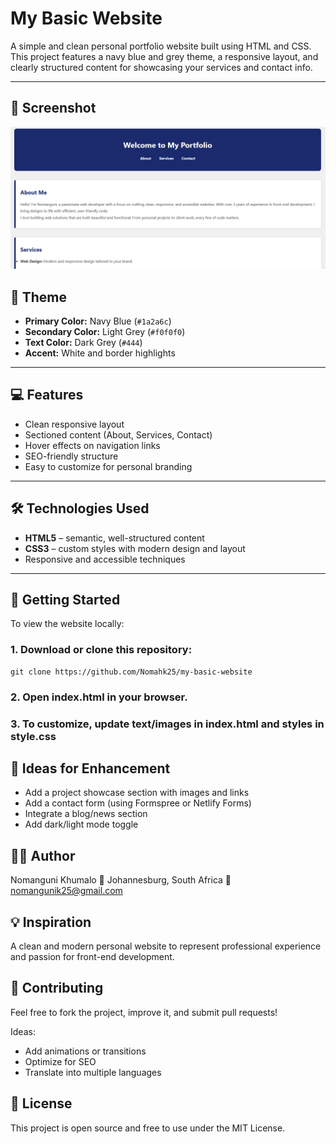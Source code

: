 # **My Basic Website**

A simple and clean personal portfolio website built using HTML and CSS.  
This project features a navy blue and grey theme, a responsive layout, and clearly structured content for showcasing your services and contact info.

---

## 📸 Screenshot

![Portfolio Screenshot](./basic_website.png)

## 🎨 Theme

- **Primary Color:** Navy Blue (`#1a2a6c`)
- **Secondary Color:** Light Grey (`#f0f0f0`)
- **Text Color:** Dark Grey (`#444`)
- **Accent:** White and border highlights

---

## 💻 Features

- Clean responsive layout
- Sectioned content (About, Services, Contact)
- Hover effects on navigation links
- SEO-friendly structure
- Easy to customize for personal branding

---

## 🛠️ Technologies Used

- **HTML5** – semantic, well-structured content
- **CSS3** – custom styles with modern design and layout
- Responsive and accessible techniques

---

## 🚀 Getting Started

To view the website locally:

### 1. Download or clone this repository:
   ```
   git clone https://github.com/Nomahk25/my-basic-website
   ```
### 2. Open index.html in your browser.

### 3. To customize, update text/images in index.html and styles in style.css

## 🧠 Ideas for Enhancement

- Add a project showcase section with images and links
- Add a contact form (using Formspree or Netlify Forms)
- Integrate a blog/news section
- Add dark/light mode toggle

## 👩‍💻 Author

Nomanguni Khumalo
📍 Johannesburg, South Africa
📧 nomangunik25@gmail.com

## 💡 Inspiration

A clean and modern personal website to represent professional experience and passion for front-end development.

## 🤝 Contributing

Feel free to fork the project, improve it, and submit pull requests!

Ideas:

- Add animations or transitions
- Optimize for SEO
- Translate into multiple languages

## 📄 License

This project is open source and free to use under the MIT License.

